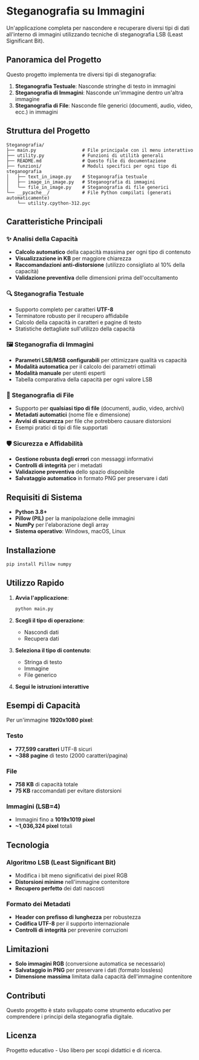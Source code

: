 # Steganografia su Immagini

Un'applicazione completa per nascondere e recuperare diversi tipi di dati all'interno di immagini utilizzando tecniche di steganografia LSB (Least Significant Bit).

## Panoramica del Progetto

Questo progetto implementa tre diversi tipi di steganografia:

1. **Steganografia Testuale**: Nasconde stringhe di testo in immagini
2. **Steganografia di Immagini**: Nasconde un'immagine dentro un'altra immagine
3. **Steganografia di File**: Nasconde file generici (documenti, audio, video, ecc.) in immagini

## Struttura del Progetto

```
Steganografia/
├── main.py                 # File principale con il menu interattivo
├── utility.py              # Funzioni di utilità generali
├── README.md               # Questo file di documentazione
├── funzioni/               # Moduli specifici per ogni tipo di steganografia
│   ├── text_in_image.py    # Steganografia testuale
│   ├── image_in_image.py   # Steganografia di immagini
│   └── file_in_image.py    # Steganografia di file generici
└── __pycache__/            # File Python compilati (generati automaticamente)
    └── utility.cpython-312.pyc
```

## Caratteristiche Principali

### ✨ Analisi della Capacità
- **Calcolo automatico** della capacità massima per ogni tipo di contenuto
- **Visualizzazione in KB** per maggiore chiarezza
- **Raccomandazioni anti-distorsione** (utilizzo consigliato al 10% della capacità)
- **Validazione preventiva** delle dimensioni prima dell'occultamento

### 🔍 Steganografia Testuale
- Supporto completo per caratteri **UTF-8**
- Terminatore robusto per il recupero affidabile
- Calcolo della capacità in caratteri e pagine di testo
- Statistiche dettagliate sull'utilizzo della capacità

### 🖼️ Steganografia di Immagini
- **Parametri LSB/MSB configurabili** per ottimizzare qualità vs capacità
- **Modalità automatica** per il calcolo dei parametri ottimali
- **Modalità manuale** per utenti esperti
- Tabella comparativa della capacità per ogni valore LSB

### 📁 Steganografia di File
- Supporto per **qualsiasi tipo di file** (documenti, audio, video, archivi)
- **Metadati automatici** (nome file e dimensione)
- **Avvisi di sicurezza** per file che potrebbero causare distorsioni
- Esempi pratici di tipi di file supportati

### 🛡️ Sicurezza e Affidabilità
- **Gestione robusta degli errori** con messaggi informativi
- **Controlli di integrità** per i metadati
- **Validazione preventiva** dello spazio disponibile
- **Salvataggio automatico** in formato PNG per preservare i dati

## Requisiti di Sistema

- **Python 3.8+**
- **Pillow (PIL)** per la manipolazione delle immagini
- **NumPy** per l'elaborazione degli array
- **Sistema operativo**: Windows, macOS, Linux

## Installazione

```bash
pip install Pillow numpy
```

## Utilizzo Rapido

1. **Avvia l'applicazione**:
   ```bash
   python main.py
   ```

2. **Scegli il tipo di operazione**:
   - Nascondi dati
   - Recupera dati

3. **Seleziona il tipo di contenuto**:
   - Stringa di testo
   - Immagine
   - File generico

4. **Segui le istruzioni interattive**

## Esempi di Capacità

Per un'immagine **1920x1080 pixel**:

### Testo
- **777,599 caratteri** UTF-8 sicuri
- **~388 pagine** di testo (2000 caratteri/pagina)

### File
- **758 KB** di capacità totale
- **75 KB** raccomandati per evitare distorsioni

### Immagini (LSB=4)
- Immagini fino a **1019x1019 pixel**
- **~1,036,324 pixel** totali

## Tecnologia

### Algoritmo LSB (Least Significant Bit)
- Modifica i bit meno significativi dei pixel RGB
- **Distorsioni minime** nell'immagine contenitore
- **Recupero perfetto** dei dati nascosti

### Formato dei Metadati
- **Header con prefisso di lunghezza** per robustezza
- **Codifica UTF-8** per il supporto internazionale
- **Controlli di integrità** per prevenire corruzioni

## Limitazioni

- **Solo immagini RGB** (conversione automatica se necessario)
- **Salvataggio in PNG** per preservare i dati (formato lossless)
- **Dimensione massima** limitata dalla capacità dell'immagine contenitore

## Contributi

Questo progetto è stato sviluppato come strumento educativo per comprendere i principi della steganografia digitale.

## Licenza

Progetto educativo - Uso libero per scopi didattici e di ricerca.
